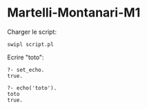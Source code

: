 # Martelli-Montanari-M1

Charger le script:

```swipl script.pl```

Ecrire "toto":
```
?- set_echo.
true.

?- echo('toto').
toto
true.
```